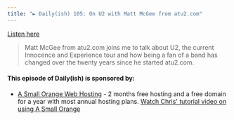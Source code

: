```yaml
---
title: "► Daily(ish) 105: On U2 with Matt McGee from atu2.com"
---
```

<p><a href="http://goodstuff.fm/dailyish/105">Listen here</a></p>
<blockquote><p>
  Matt McGee from atu2.com joins me to talk about U2, the current Innocence and Experience tour and how being a fan of a band has changed over the twenty years since he started atu2.com.
</p></blockquote>
<h4>This episode of Daily(ish) is sponsored by:</h4>
<ul>
<li><a href="http://ift.tt/1CsQlrL">A Small Orange Web Hosting</a> - 2 months free hosting and a free domain for a year with most annual hosting plans. <a href="https://www.youtube.com/watch?v=_dQr69-dkbU">Watch Chris&#39; tutorial video on using A Small Orange</a></li>
</ul>
